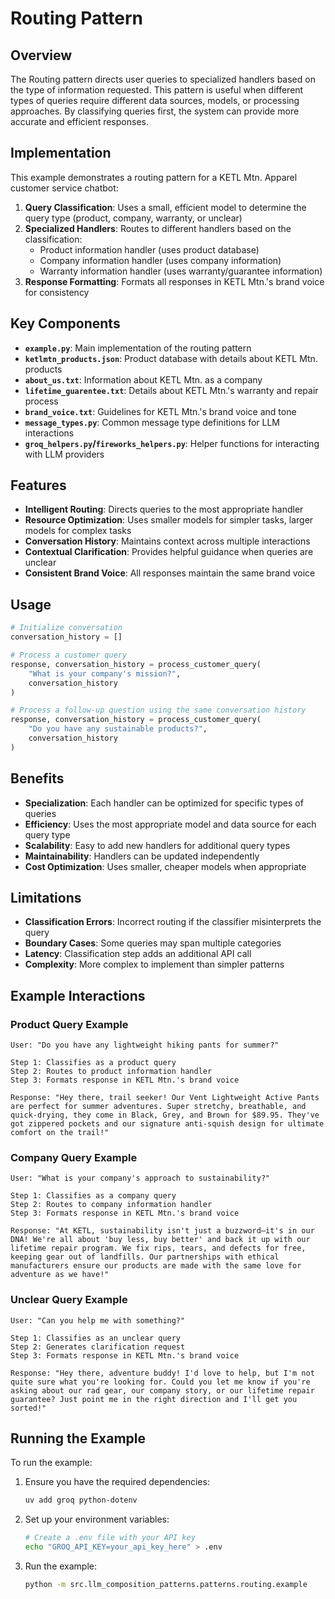 # Routing Pattern

## Overview

The Routing pattern directs user queries to specialized handlers based on the type of information requested. This pattern is useful when different types of queries require different data sources, models, or processing approaches. By classifying queries first, the system can provide more accurate and efficient responses.

## Implementation

This example demonstrates a routing pattern for a KETL Mtn. Apparel customer service chatbot:

1. **Query Classification**: Uses a small, efficient model to determine the query type (product, company, warranty, or unclear)
2. **Specialized Handlers**: Routes to different handlers based on the classification:
   - Product information handler (uses product database)
   - Company information handler (uses company information)
   - Warranty information handler (uses warranty/guarantee information)
3. **Response Formatting**: Formats all responses in KETL Mtn.'s brand voice for consistency

## Key Components

- **`example.py`**: Main implementation of the routing pattern
- **`ketlmtn_products.json`**: Product database with details about KETL Mtn. products
- **`about_us.txt`**: Information about KETL Mtn. as a company
- **`lifetime_guarentee.txt`**: Details about KETL Mtn.'s warranty and repair process
- **`brand_voice.txt`**: Guidelines for KETL Mtn.'s brand voice and tone
- **`message_types.py`**: Common message type definitions for LLM interactions
- **`groq_helpers.py`/`fireworks_helpers.py`**: Helper functions for interacting with LLM providers

## Features

- **Intelligent Routing**: Directs queries to the most appropriate handler
- **Resource Optimization**: Uses smaller models for simpler tasks, larger models for complex tasks
- **Conversation History**: Maintains context across multiple interactions
- **Contextual Clarification**: Provides helpful guidance when queries are unclear
- **Consistent Brand Voice**: All responses maintain the same brand voice

## Usage

```python
# Initialize conversation
conversation_history = []

# Process a customer query
response, conversation_history = process_customer_query(
    "What is your company's mission?", 
    conversation_history
)

# Process a follow-up question using the same conversation history
response, conversation_history = process_customer_query(
    "Do you have any sustainable products?", 
    conversation_history
)
```

## Benefits

- **Specialization**: Each handler can be optimized for specific types of queries
- **Efficiency**: Uses the most appropriate model and data source for each query type
- **Scalability**: Easy to add new handlers for additional query types
- **Maintainability**: Handlers can be updated independently
- **Cost Optimization**: Uses smaller, cheaper models when appropriate

## Limitations

- **Classification Errors**: Incorrect routing if the classifier misinterprets the query
- **Boundary Cases**: Some queries may span multiple categories
- **Latency**: Classification step adds an additional API call
- **Complexity**: More complex to implement than simpler patterns

## Example Interactions

### Product Query Example

```
User: "Do you have any lightweight hiking pants for summer?"

Step 1: Classifies as a product query
Step 2: Routes to product information handler
Step 3: Formats response in KETL Mtn.'s brand voice

Response: "Hey there, trail seeker! Our Vent Lightweight Active Pants are perfect for summer adventures. Super stretchy, breathable, and quick-drying, they come in Black, Grey, and Brown for $89.95. They've got zippered pockets and our signature anti-squish design for ultimate comfort on the trail!"
```

### Company Query Example

```
User: "What is your company's approach to sustainability?"

Step 1: Classifies as a company query
Step 2: Routes to company information handler
Step 3: Formats response in KETL Mtn.'s brand voice

Response: "At KETL, sustainability isn't just a buzzword—it's in our DNA! We're all about 'buy less, buy better' and back it up with our lifetime repair program. We fix rips, tears, and defects for free, keeping gear out of landfills. Our partnerships with ethical manufacturers ensure our products are made with the same love for adventure as we have!"
```

### Unclear Query Example

```
User: "Can you help me with something?"

Step 1: Classifies as an unclear query
Step 2: Generates clarification request
Step 3: Formats response in KETL Mtn.'s brand voice

Response: "Hey there, adventure buddy! I'd love to help, but I'm not quite sure what you're looking for. Could you let me know if you're asking about our rad gear, our company story, or our lifetime repair guarantee? Just point me in the right direction and I'll get you sorted!"
```

## Running the Example

To run the example:

1. Ensure you have the required dependencies:
   ```bash
   uv add groq python-dotenv
   ```

2. Set up your environment variables:
   ```bash
   # Create a .env file with your API key
   echo "GROQ_API_KEY=your_api_key_here" > .env
   ```

3. Run the example:
   ```bash
   python -m src.llm_composition_patterns.patterns.routing.example
   ```
